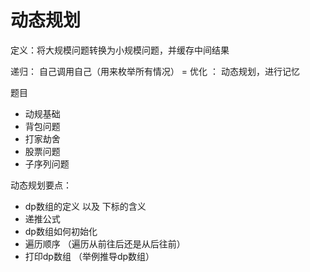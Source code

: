 # 动态规划

定义：将大规模问题转换为小规模问题，并缓存中间结果


递归：  自己调用自己（用来枚举所有情况） =  优化 ： 动态规划，进行记忆


题目

- 动规基础
- 背包问题
- 打家劫舍
- 股票问题
- 子序列问题


动态规划要点：

- dp数组的定义 以及 下标的含义
- 递推公式
- dp数组如何初始化
- 遍历顺序    （遍历从前往后还是从后往前）
- 打印dp数组  （举例推导dp数组）

